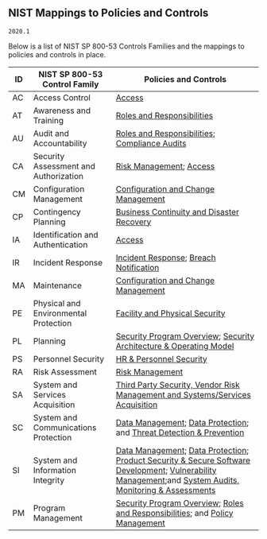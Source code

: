 ## NIST Mappings to  Policies and Controls

`2020.1`

Below is a list of NIST SP 800-53 Controls Families and the mappings to
 policies and controls in place.

ID | NIST SP 800-53 Control Family          |  Policies and Controls
-- | ---                                    | ---
AC | Access Control                         | [Access][1]
AT | Awareness and Training                 | [Roles and Responsibilities][2]
AU | Audit and Accountability               | [Roles and Responsibilities][2]; [Compliance Audits][3]
CA | Security Assessment and Authorization  | [Risk Management][4]; [Access][1]
CM | Configuration Management               | [Configuration and Change Management][5]
CP | Contingency Planning                   | [Business Continuity and Disaster Recovery][6]
IA | Identification and Authentication      | [Access][1]
IR | Incident Response                      | [Incident Response][7]; [Breach Notification][8]
MA | Maintenance                            | [Configuration and Change Management][5]
PE | Physical and Environmental Protection  | [Facility and Physical Security][9]
PL | Planning                               | [Security Program Overview][10]; [Security Architecture & Operating Model][11]
PS | Personnel Security                     | [HR & Personnel Security][12]
RA | Risk Assessment                        | [Risk Management][4]
SA | System and Services Acquisition        | [Third Party Security, Vendor Risk Management and Systems/Services Acquisition][13]
SC | System and Communications Protection   | [Data Management][14]; [Data Protection][15]; and [Threat Detection & Prevention][16]
SI | System and Information Integrity       | [Data Management][14]; [Data Protection][15]; [Product Security & Secure Software Development][17]; [Vulnerability Management][18];and [System Audits, Monitoring & Assessments][19]
PM | Program Management                     | [Security Program Overview][10]; [Roles and Responsibilities][2]; and [Policy Management][20]

[1]: access.md
[2]: rar.md
[3]: compliance-audit.md
[4]: risk-mgmt.md
[5]: ccm.md
[6]: bcdr.md
[7]: ir.md
[8]: breach.md
[9]: facility.md
[10]: program.md
[11]: model.md
[12]: hr.md
[13]: vendor.md
[14]: data-mgmt.md
[15]: data-protection.md
[16]: threat.md
[17]: sdlc.md
[18]: vuln-mgmt.md
[19]: system-audit.md
[20]: policy-mgmt.md
